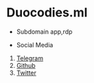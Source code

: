 # Duocodies.ml
* Subdomain
app,rdp
 

* Social Media
1. [Telegram](https://t.me/duocodies)
3. [Github](https://github.com/Duocodies)
4. [Twitter](https://twitter.com/duocodies)
